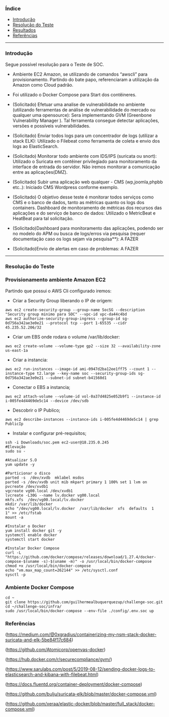 ### Índice
<!--ts-->
 * [Introdução](#Introdução)</li>
 * [Resolução do Teste](#resolução-do-teste)</li>
 * [Resultados](#resultados)</li>
 * [Referências](#Referências)</li>
<!--te-->

---
### Introdução

Segue possível resolução para o Teste de SOC.

- Ambiente EC2 Amazon, se utilizando de comandos “awscli” para provisionamento.
Partindo do bate papo, referenciaram a utilização da Amazon como Cloud padrão.

- Foi utilizado o Docker Compose para Start dos contêineres.

- (Solicitado) Efetuar uma analise de vulnerabilidade no ambiente (utilizando ferramentas de análise de vulnerabilidade do mercado ou qualquer uma opensource):
Sera implementando GVM (Greenbone Vulnerability Manager ). Tal ferramenta consegue detectar aplicações, versões e possíveis vulnerabilidades.

- (Solicitado) Enviar todos logs para um concentrador de logs (utilizar a stack ELK):
Utilizado o Filebeat como ferramenta de coleta e envio dos logs ao ElasticSearch.

- (Solicitado) Monitorar todo ambiente com IDS/IPS (suricata ou snort):
Utilizado o Suricata em contêiner privilegiado para monitoramento da interface de entrada do servidor. Não iremos monitorar a comunicação entre as aplicações(DMZ).

- (Solicitado)  Subir uma aplicação web qualquer - CMS (wp,joomla,phpbb etc..):
Iniciado CMS Wordpress conforme exemplo.

- (Solicitado) O objetivo desse teste é monitorar todos serviços como CMS e o banco de dados, tanto as métricas quanto os logs dos containers. Dashboard de monitoramento de métricas dos recursos das aplicações e do serviço de banco de dados:
Utilizado o MetricBeat e HeatBeat para tal solicitação.

- (Solicitado)Dashboard para monitoramento das aplicações, podendo ser no modelo do APM ou busca de logs/erros via pesquisa (requer documentação caso os logs sejam via pesquisa**):
A FAZER

- (Solicitado)Envio de alertas em caso de problemas:
A FAZER


---
### Resolução do Teste

### Provisionamento ambiente Amazon EC2

Partindo que possui o AWS Cli configurado iremos:

- Criar a Security Group liberando o IP de origem:
```
aws ec2 create-security-group --group-name SocSG --description "Security group minimo para SOC" --vpc-id vpc-da44c4bd
aws ec2 authorize-security-group-ingress --group-id sg-0d756a342ae3e0e21 --protocol tcp --port 1-65535 --cidr 45.235.52.206/32
```

- Criar um EBS onde rodara o volume /var/lib/docker:
```
aws ec2 create-volume --volume-type gp2 --size 32 --availability-zone us-east-1a
```

- Criar a instancia:
```
aws ec2 run-instances --image-id ami-0947d2ba12ee1ff75 --count 1 --instance-type t2.large --key-name soc --security-group-ids sg-0d756a342ae3e0e21 --subnet-id subnet-b41560d1
```

- Conectar o EBS a instancia;
```
aws ec2 attach-volume --volume-id vol-0a37d4825e052b9f1 --instance-id i-005fe4d4469de5c14 --device /dev/sdb
```

- Descobrir o IP Publico;
```
aws ec2 describe-instances --instance-ids i-005fe4d4469de5c14 | grep PublicIp
```

- Instalar e configurar pré-requisitos;
```
ssh -i Downloads/soc.pem ec2-user@18.235.0.245
#Elevação
sudo su -

#Atualizar S.O
yum update -y

#Particionar o disco
parted -s  /dev/xvdb  mklabel msdos
parted -s /dev/xvdb unit mib mkpart primary 1 100% set 1 lvm on
pvcreate /dev/xvdb1
vgcreate vg00.local /dev/xvdb1
lvcreate -L30G --name lv.docker vg00.local
mkfs.xfs  /dev/vg00.local/lv.docker
mkdir /var/lib/docker
echo "/dev/vg00.local/lv.docker  /var/lib/docker  xfs  defaults  1   1" >> /etc/fstab
mount -a

#Instalar o Docker
yum install docker git -y
systemctl enable docker
systemctl start docker

#Instalar Docker Compose
curl -L "https://github.com/docker/compose/releases/download/1.27.4/docker-compose-$(uname -s)-$(uname -m)" -o /usr/local/bin/docker-compose
chmod +x /usr/local/bin/docker-compose
echo "vm.max_map_count=262144" >> /etc/sysctl.conf
sysctl -p
```
### Ambiente Docker Compose
```
cd ~
git clone https://github.com/guilhermealbuquerquezup/challenge-soc.git
cd ~/challenge-soc/infra/
sudo /usr/local/bin/docker-compose --env-file ./config/.env.soc up
```


### Referências
(https://medium.com/@0xgradius/containerizing-my-nsm-stack-docker-suricata-and-elk-5be84f17c684)

(https://github.com/Atomicorp/openvas-docker)

(https://hub.docker.com/r/securecompliance/gvm/)

(https://www.sarulabs.com/post/5/2019-08-12/sending-docker-logs-to-elasticsearch-and-kibana-with-filebeat.html)

(https://docs.fluentd.org/container-deployment/docker-compose)

(https://github.com/bulju/suricata-elk/blob/master/docker-compose.yml)

(https://github.com/xeraa/elastic-docker/blob/master/full_stack/docker-compose.yml)

